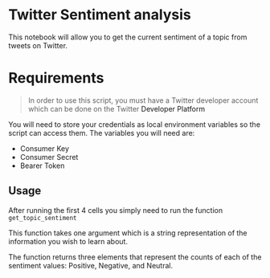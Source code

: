# Twitter Sentiment analysis
This notebook will allow you to get the current sentiment of a topic from tweets on Twitter. 

# Requirements

> In order to use this script, you must have a Twitter developer account which can be done on the Twitter <a src="https://developer.twitter.com/en">Developer Platform</a>

You will need to store your credentials as local environment variables so the script can access them. The variables you will need are:

* Consumer Key
* Consumer Secret
* Bearer Token

## Usage

After running the first 4 cells you simply need to run the function `get_topic_sentiment`

This function takes one argument which is a string representation of the information you wish to learn about.

The function returns three elements that represent the counts of each of the sentiment values: Positive, Negative, and Neutral.
